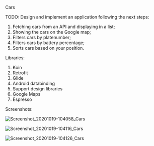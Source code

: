 Cars

TODO:
Design and implement an application following the next steps:
1. Fetching cars from an API and displaying in a list;
2. Showing the cars on the Google map;
3. Filters cars by platenumber;
4. Filters cars by battery percentage;
5. Sorts cars based on your position.

Libraries:

1. Koin 
2. Retrofit 
3. Glide 
4. Android databinding
5. Support design libraries 
6. Google Maps
7. Espresso

Screenshots:

![Screenshot_20201019-104058_Cars](https://user-images.githubusercontent.com/33603567/96419137-60e54100-11fc-11eb-823d-6674e539bf7a.jpg)

![Screenshot_20201019-104116_Cars](https://user-images.githubusercontent.com/33603567/96419139-617dd780-11fc-11eb-99c5-89da7f8eb474.jpg)

![Screenshot_20201019-104126_Cars](https://user-images.githubusercontent.com/33603567/96419143-62166e00-11fc-11eb-9cb7-e6be3f705211.jpg)
